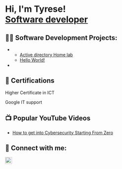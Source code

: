 <h1>Hi, I'm Tyrese! <br/><a href="https://github.com/tyresentate">Software developer</a><a href="https://www.linkedin.com/in/tyrese-ntate-66123a212/"></a>
<h2>👨‍💻 Software Development Projects:</h2>

- 
  - [Active directory Home lab ](https://github.com/tyresentate/LABURL)
  - [Hello World!](https://github.com/tyresentate/LABURL)
-
<h2>📄 Certifications </h2>
<p>Higher Certificate in ICT</p>
<p>Google IT support</p>

<h2>📺 Popular YouTube Videos</h2>

- [How to get into Cybersecurity Starting From Zero](https://www.youtube.com/watch?v=a83ASGn_V_s)

<h2> 🤳 Connect with me:</h2>


[<img align="left" alt="JoshMadakor | LinkedIn" width="22px" src="https://cdn.jsdelivr.net/npm/simple-icons@v3/icons/linkedin.svg" />][linkedin]



[linkedin]: https://linkedin.com/in/tyrese-ntate-66123a212

<!--

Here are some ideas to get you started:

- 🔭 I’m currently working on ...
- 🌱 I’m currently learning ...
- 👯 I’m looking to collaborate on ...
- 🤔 I’m looking for help with ...
- 💬 Ask me about ...
- 📫 How to reach me: ...
- 😄 Pronouns: ...
- ⚡ Fun fact: ...
-->

